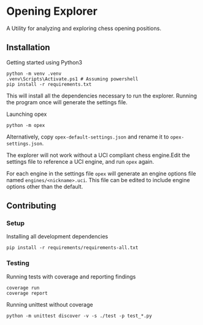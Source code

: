 # Opening Explorer

A Utility for analyzing and exploring chess opening positions.

## Installation

Getting started using Python3

    python -m venv .venv
    .venv\Scripts\Activate.ps1 # Assuming powershell
    pip install -r requirements.txt

This will install all the dependencies necessary to run the explorer. Running the program once will generate the settings file.

Launching opex

    python -m opex

Alternatively, copy `opex-default-settings.json` and rename it to `opex-settings.json`. 

The explorer will not work without a UCI compliant chess engine.Edit the settings file to reference a UCI engine, and run `opex` again.

For each engine in the settings file `opex` will generate an engine options file named `engines/<nickname>.uci`. This file can be edited to include engine options other than the default.

## Contributing

### Setup

Installing all development dependencies

    pip install -r requirements/requirements-all.txt

### Testing

Running tests with coverage and reporting findings

    coverage run
    coverage report

Running unittest without coverage

    python -m unittest discover -v -s ./test -p test_*.py
